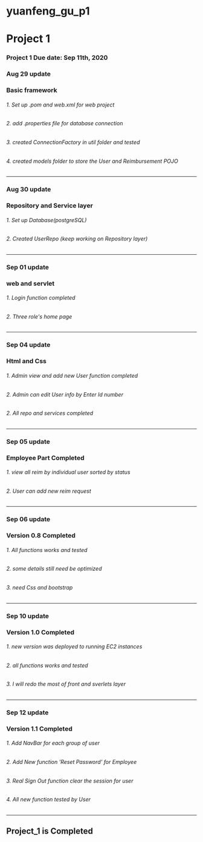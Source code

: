 # yuanfeng_gu_p1
# Project 1
### Project 1 Due date: Sep 11th, 2020

### Aug 29 update
### Basic framework

###### 1.  Set up .pom and web.xml for web project  
###### 2.  add .properties file for database connection
###### 3.  created ConnectionFactory in util folder and tested 
###### 4.  created models folder to store the User and Reimbursement POJO 

------------------------------------------------------------------------------

### Aug 30 update
### Repository and Service layer 

###### 1.  Set up Database(postgreSQL) 
###### 2.  Created UserRepo (keep working on Repository layer)


---------------------------------------------------------------------

### Sep 01 update
### web and servlet

###### 1.  Login function completed 
###### 2.  Three role's home page 


-------------------------------------------------------------------------

### Sep 04 update
### Html and Css

###### 1. Admin view and add new User function completed 
###### 2. Admin can edit User info by Enter Id number
###### 2. All repo and services completed



-----------------------------------------------------------------------------------

### Sep 05 update
### Employee Part Completed

###### 1. view all reim by individual user sorted by status 
###### 2. User can add new reim request 


-----------------------------------------------------------------------------------

### Sep 06 update
### Version 0.8 Completed

###### 1. All functions works and tested  
###### 2. some details still need be optimized
###### 3. need Css and bootstrap


---------------------------------------------------------------------

### Sep 10 update
### Version 1.0 Completed

###### 1. new version was deployed to running EC2 instances   
###### 2. all functions works and tested 
###### 3. I will redo the most of front and sverlets layer 


---------------------------------------------------------------------


### Sep 12 update
### Version 1.1 Completed

###### 1. Add NavBar for each group of user 
###### 2. Add New function 'Reset Password' for Employee
###### 3. Real Sign Out function clear the session for user 
###### 4. All new function tested by User 

---------------------------------------------------------------------

## Project_1 is Completed

